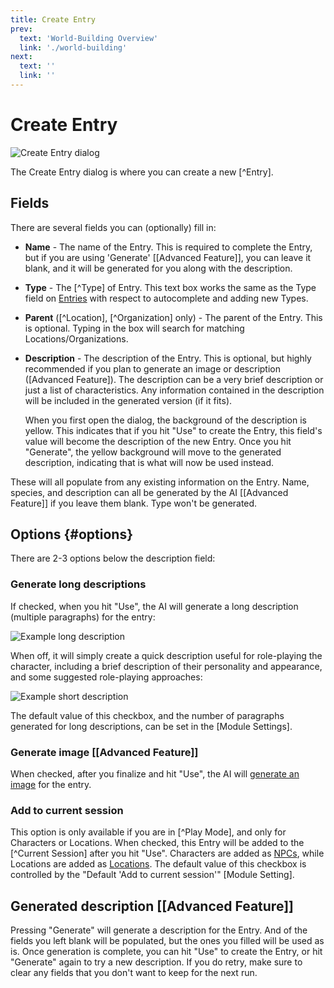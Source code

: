 ```yaml
---
title: Create Entry
prev:
  text: 'World-Building Overview'
  link: './world-building'
next:
  text: ''
  link: ''
---
```

# Create Entry
![Create Entry dialog](/assets/images/create-entry.webp)

The Create Entry dialog is where you can create a new [^Entry].  

## Fields
There are several fields you can (optionally) fill in:
- **Name** - The name of the Entry.  This is required to complete the Entry, but if you are using 'Generate' [[Advanced Feature]], you can leave it blank, and it will be generated for you along with the description.
- **Type** - The [^Type] of Entry. This text box works the same as the Type field on [Entries](/reference/world-building/content/entry) with respect to autocomplete and adding new Types.
- **Parent** ([^Location], [^Organization] only) - The parent of the Entry.  This is optional.  Typing in the box will search for matching Locations/Organizations.
- **Description** - The description of the Entry.  This is optional, but highly recommended if you plan to generate an image or description ([Advanced Feature]).  The description can be a very brief description or just a list of characteristics.  Any information contained in the description will be included in the generated version (if it fits). 

  When you first open the dialog, the background of the description is yellow.  This indicates that if you hit "Use" to create the Entry, this field's value will become the description of the new Entry.  Once you hit "Generate", the yellow background will move to the generated description, indicating that is what will now be used instead.

These will all populate from any existing information on the Entry.  Name, species, and description can all be generated by the AI [[Advanced Feature]] if you leave them blank.  Type won't be generated.

## Options {#options}
There are 2-3 options below the description field:

### Generate long descriptions
If checked, when you hit "Use", the AI will generate a long description (multiple paragraphs) for the entry:

![Example long description](/assets/images/generate-long-description.webp)

When off, it will simply create a quick description useful for role-playing the character, including a brief description of their personality and appearance, and some suggested role-playing approaches:

![Example short description](/assets/images/generate-short-description.webp)

The default value of this checkbox, and the number of paragraphs generated for long descriptions, can be set in the [Module Settings].

### Generate image [[Advanced Feature]]
When checked, after you finalize and hit "Use", the AI will [generate an image](/reference/world-building/image-generation) for the entry.

### Add to current session
This option is only available if you are in [^Play Mode], and only for Characters or Locations.  When checked, this Entry will be added to the [^Current Session] after you hit "Use".  Characters are added as [NPCs](/reference/campaign-mgt/content/session/npcs), while Locations are added as [Locations](/reference/campaign-mgt/content/session/locations).  The default value of this checkbox is controlled by the "Default 'Add to current session'" [Module Setting].

## Generated description [[Advanced Feature]]
Pressing "Generate" will generate a description for the Entry.  And of the fields you left blank will be populated, but the ones you filled will be used as is.  Once generation is complete, you can hit "Use" to create the Entry, or hit "Generate" again to try a new description.  If you do retry, make sure to clear any fields that you don't want to keep for the next run.